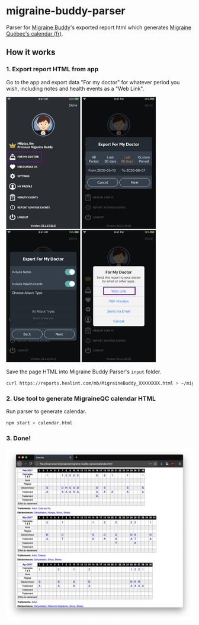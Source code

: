 # migraine-buddy-parser
Parser for [Migraine Buddy](https://migrainebuddy.com/)'s exported report html which generates [Migraine Québec's calendar (fr)](https://migrainequebec.com/ressources/calendrier-de-la-migraine/).

## How it works

### 1. Export report HTML from app
Go to the app and export data "For my doctor" for whatever period you wish, including notes and health events as a "Web Link".

<img src="docs/app-1-menu.png" alt="Screenshot: app menu" title="Screenshot: app menu" width="200"> <img src="docs/app-2-dates.png" alt="Screenshot: period selection" title="Screenshot: period selection" width="200"> <img src="docs/app-3-attributes.png" alt="Screenshot: entry attribute selection" title="Screenshot: entry attribute selection" width="200"> <img src="docs/app-4-export.png" alt="Screenshot: export as Web Link" title="Screenshot: export as Web Link" width="200">

Save the page HTML into Migraine Buddy Parser's `input` folder.
```bash
curl https://reports.healint.com/mb/MigraineBuddy_XXXXXXXX.html > ~/migraine-buddy-parser/input/report.html
```

### 2. Use tool to generate MigraineQC calendar HTML
Run parser to generate calendar.

```bash
npm start > calendar.html
```
### 3. Done!
![Screenshot: resulting calendar](docs/calendar.png)
